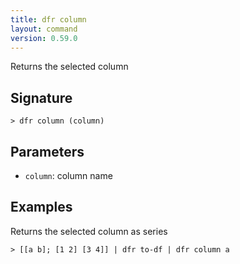 ```yaml
---
title: dfr column
layout: command
version: 0.59.0
---
```


Returns the selected column

## Signature

```> dfr column (column)```

## Parameters

 -  `column`: column name

## Examples

Returns the selected column as series
```shell
> [[a b]; [1 2] [3 4]] | dfr to-df | dfr column a
```
